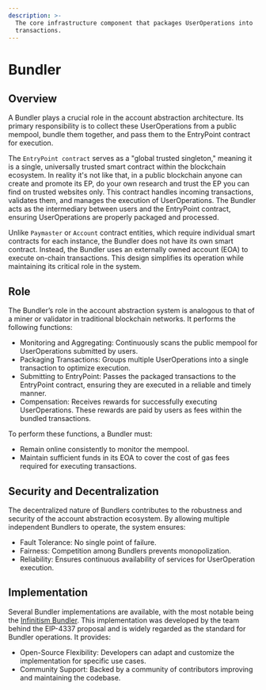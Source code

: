```yaml
---
description: >-
  The core infrastructure component that packages UserOperations into
  transactions.
---
```


# Bundler

## Overview

A Bundler plays a crucial role in the account abstraction architecture. Its primary responsibility is to collect these UserOperations from a public mempool, bundle them together, and pass them to the EntryPoint contract for execution.

The `EntryPoint contract` serves as a "global trusted singleton," meaning it is a single, universally trusted smart contract within the blockchain ecosystem.  In reality it's not like that, in a public blockchain anyone can create and promote its EP, do your own research and trust the EP you can find on trusted websites only.
This contract handles incoming transactions, validates them, and manages the execution of UserOperations. The Bundler acts as the intermediary between users and the EntryPoint contract, ensuring UserOperations are properly packaged and processed.

Unlike `Paymaster` or `Account` contract entities, which require individual smart contracts for each instance, the Bundler does not have its own smart contract. Instead, the Bundler uses an externally owned account (EOA) to execute on-chain transactions. This design simplifies its operation while maintaining its critical role in the system.

## Role

The Bundler’s role in the account abstraction system is analogous to that of a miner or validator in traditional blockchain networks. It performs the following functions:

* Monitoring and Aggregating: Continuously scans the public mempool for UserOperations submitted by users.
* Packaging Transactions: Groups multiple UserOperations into a single transaction to optimize execution.
* Submitting to EntryPoint: Passes the packaged transactions to the EntryPoint contract, ensuring they are executed in a reliable and timely manner.
* Compensation: Receives rewards for successfully executing UserOperations. These rewards are paid by users as fees within the bundled transactions.

To perform these functions, a Bundler must:

* Remain online consistently to monitor the mempool.
* Maintain sufficient funds in its EOA to cover the cost of gas fees required for executing transactions.

## Security and Decentralization

The decentralized nature of Bundlers contributes to the robustness and security of the account abstraction ecosystem. By allowing multiple independent Bundlers to operate, the system ensures:

* Fault Tolerance: No single point of failure.
* Fairness: Competition among Bundlers prevents monopolization.
* Reliability: Ensures continuous availability of services for UserOperation execution.



## Implementation

Several Bundler implementations are available, with the most notable being the [Infinitism Bundler](https://github.com/eth-infinitism/bundler). This implementation was developed by the team behind the EIP-4337 proposal and is widely regarded as the standard for Bundler operations. It provides:

* Open-Source Flexibility: Developers can adapt and customize the implementation for specific use cases.
* Community Support: Backed by a community of contributors improving and maintaining the codebase.
